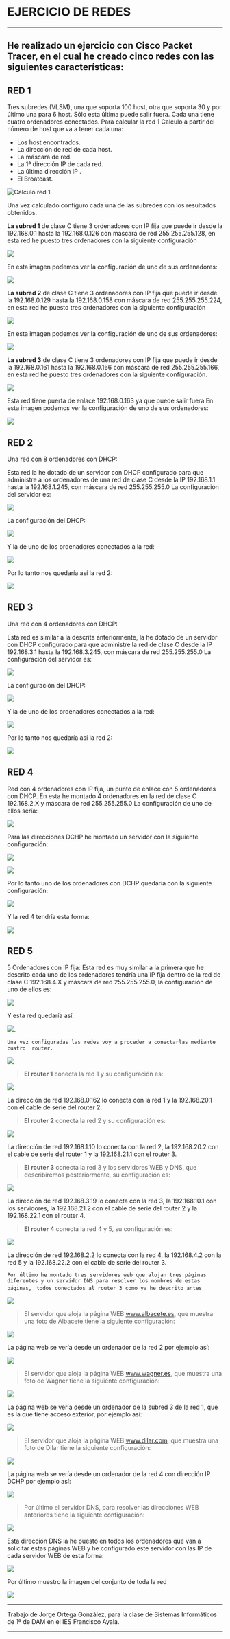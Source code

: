 # EJERCICIO DE REDES #

----------


## He realizado un ejercicio con Cisco Packet Tracer, en el cual he creado cinco redes con las siguientes características: ##

## RED 1 ##
Tres subredes (VLSM), una que soporta 100 host, otra que soporta 30 y por último una para 6 host. Sólo esta última puede salir fuera. Cada una tiene cuatro ordenadores conectados.
Para calcular la red 1
Calculo a partir del número de host que va a tener cada una:


-  Los host encontrados.
-  La dirección de red de cada host.
-  La máscara de red. 
-  La 1ª dirección IP de cada red.
-  La última dirección IP .
-  El Broatcast.


![Calculo red 1](http://lengmarjorge.webcindario.com/imagenes/calculoredes.jpg)

Una vez calculado configuro cada una de las subredes con los resultados obtenidos.



**La subred 1** de clase C tiene 3 ordenadores con IP fija que puede ir desde la 192.168.0.1 hasta la 192.168.0.126 con máscara de red 255.255.255.128, en esta red he puesto tres ordenadores con la siguiente configuración

![](http://lengmarjorge.webcindario.com/imagenes/subred1.jpg)

En esta imagen podemos ver la configuración de uno de sus ordenadores:

![](http://lengmarjorge.webcindario.com/imagenes/subred1-1.jpg)

**La subred 2** de clase C tiene 3 ordenadores con IP fija que puede ir desde la 192.168.0.129 hasta la 192.168.0.158 con máscara de red 255.255.255.224, en esta red he puesto tres ordenadores con la siguiente configuración

![](http://lengmarjorge.webcindario.com/imagenes/subred2.jpg)

En esta imagen podemos ver la configuración de uno de sus ordenadores:

![](http://lengmarjorge.webcindario.com/imagenes/subred2-1.jpg)

**La subred 3** de clase C tiene 3 ordenadores con IP fija que puede ir desde la 192.168.0.161 hasta la 192.168.0.166 con máscara de red 255.255.255.166, en esta red he puesto tres ordenadores con la siguiente configuración.

![](http://lengmarjorge.webcindario.com/imagenes/subred3.jpg)

Esta red tiene puerta de enlace 192.168.0.163 ya que puede salir fuera
En esta imagen podemos ver la configuración de uno de sus ordenadores:

![](http://lengmarjorge.webcindario.com/imagenes/subred3-1.jpg)

## RED 2 ##

Una red con 8 ordenadores con DHCP:

Esta red la he dotado de un servidor con DHCP configurado para que administre a los ordenadores de una red de clase C desde la IP 192.168.1.1 hasta la 192.168.1.245, con máscara de red 255.255.255.0
La configuración del servidor es:

![](http://lengmarjorge.webcindario.com/imagenes/red2-1.jpg)

La configuración del DHCP:

![](http://lengmarjorge.webcindario.com/imagenes/red2-2.jpg)

Y la de uno de los ordenadores conectados a la red:

![](http://lengmarjorge.webcindario.com/imagenes/red2-3.jpg)

Por lo tanto nos quedaría así la red 2:

![](http://lengmarjorge.webcindario.com/imagenes/red2.jpg)

## RED 3 ##
Una red con 4 ordenadores con DHCP:

Esta red es similar a la descrita anteriormente, la he dotado de un servidor con DHCP configurado para que administre la red de clase C desde la IP 192.168.3.1 hasta la 192.168.3.245, con máscara de red 255.255.255.0 
La configuración del servidor es:

![](http://lengmarjorge.webcindario.com/imagenes/red3-1.jpg)

La configuración del DHCP:

![](http://lengmarjorge.webcindario.com/imagenes/red3-2.jpg)

Y la de uno de los ordenadores conectados a la red:

![](http://lengmarjorge.webcindario.com/imagenes/red3-3.jpg)

Por lo tanto nos quedaría así la red 2:

![](http://lengmarjorge.webcindario.com/imagenes/red3.jpg)

## RED 4 ##

Red con	4 ordenadores con IP fija, un punto de enlace con 5 ordenadores con DHCP.
En esta he montado 4 ordenadores en la red de clase C 192.168.2.X y máscara de red 255.255.255.0
La configuración de uno de ellos sería:

![](http://lengmarjorge.webcindario.com/imagenes/red4-1.jpg)

Para las direcciones DCHP he montado un servidor con la siguiente configuración:

![](http://lengmarjorge.webcindario.com/imagenes/red4-2.jpg)

![](http://lengmarjorge.webcindario.com/imagenes/red4-3.jpg)

Por lo tanto uno de los ordenadores con DCHP quedaría con la siguiente configuración:

![](http://lengmarjorge.webcindario.com/imagenes/red4-4.jpg)

Y la red 4 tendría esta forma:

![](http://lengmarjorge.webcindario.com/imagenes/red4.jpg)

## RED 5 ##

5 Ordenadores con IP fija:
Esta red es muy similar a la primera que he descrito cada uno de los ordenadores tendría una IP fija dentro de la red de clase C 192.168.4.X y máscara de red 255.255.255.0, la configuración de uno de ellos es:

![](http://lengmarjorge.webcindario.com/imagenes/red5-1.jpg)

Y esta red quedaría así:


![](http://lengmarjorge.webcindario.com/imagenes/red5.jpg).


    Una vez configuradas las redes voy a proceder a conectarlas mediante cuatro  router.


![](http://lengmarjorge.webcindario.com/imagenes/router.jpg)
> 
> **El router 1** conecta la red 1 y su configuración es:

![](http://lengmarjorge.webcindario.com/imagenes/router1.jpg)

La dirección de red 192.168.0.162 lo conecta con la red 1 y la 192.168.20.1 con el cable de serie del router 2.
> 
> **El router 2** conecta la red 2 y su configuración es:

![](http://lengmarjorge.webcindario.com/imagenes/router2.jpg)

La dirección de red 192.168.1.10 lo conecta con la red 2, la 192.168.20.2 con el cable de serie del router 1 y la 192.168.21.1 con el router 3.

> 
> **El router 3** conecta la red 3 y los servidores WEB y DNS, que describiremos posteriormente, su configuración es:

![](http://lengmarjorge.webcindario.com/imagenes/router3.jpg)

La dirección de red 192.168.3.19 lo conecta con la red 3, la 192.168.10.1 con los servidores, la 192.168.21.2 con el cable de serie del router 2 y la 192.168.22.1 con el router 4.

> 
> **El router 4** conecta la red 4 y 5, su configuración es:

![](http://lengmarjorge.webcindario.com/imagenes/router4.jpg)

La dirección de red 192.168.2.2 lo conecta con la red 4, la 192.168.4.2 con la red 5 y la 192.168.22.2 con el cable de serie del router 3.

`Por último he montado tres servidores web que alojan tres páginas`
`diferentes y un servidor DNS para resolver los nombres de estas páginas, `
`todos conectados al router 3 como ya he descrito antes`

![](http://lengmarjorge.webcindario.com/imagenes/servidores.jpg)

> El servidor que aloja la página WEB www.albacete.es, que muestra una foto de Albacete tiene la siguiente configuración: 

![](http://lengmarjorge.webcindario.com/imagenes/albacete1.jpg)

La página web se vería desde un ordenador de la red 2 por ejemplo así:


![](http://lengmarjorge.webcindario.com/imagenes/albacete2.jpg)

> El servidor que aloja la página WEB www.wagner.es, que muestra una foto de Wagner tiene la siguiente configuración: 

![](http://lengmarjorge.webcindario.com/imagenes/wagner1.jpg)

La página web se vería desde un ordenador de la subred 3 de la red 1, que es la que tiene acceso exterior, por ejemplo así:

![](http://lengmarjorge.webcindario.com/imagenes/wagner2.jpg)

> El servidor que aloja la página WEB www.dilar.com, que muestra una foto de Dilar tiene la siguiente configuración: 

![](http://lengmarjorge.webcindario.com/imagenes/dilar1.jpg)

La página web se vería desde un ordenador de la red 4 con dirección IP DCHP por ejemplo así:

![](http://lengmarjorge.webcindario.com/imagenes/dilar2.jpg)

> Por último el servidor DNS, para resolver las direcciones WEB anteriores tiene la siguiente configuración: 

![](http://lengmarjorge.webcindario.com/imagenes/servidordns.jpg)

Esta dirección DNS la he puesto en todos los ordenadores que van a solicitar estas páginas WEB y he configurado este servidor con las IP de cada servidor WEB de esta forma:

![](http://lengmarjorge.webcindario.com/imagenes/servidordns1.jpg)

Por último muestro la imagen del conjunto de toda la red

![](http://lengmarjorge.webcindario.com/imagenes/red.jpg)


----------

Trabajo de Jorge Ortega González, para la clase de Sistemas Informáticos de 1ª de DAM en el IES Francisco Ayala.

----------











